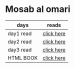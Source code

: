 # Mosab al omari

| days | reads |
| ---- | ---- |
| day1 read | [click here](../folder/day1read.md) |
| day2 read | [click here](../folder/day2read.md) |
| day3 read | [click here](../folder/day3read.md) |
| HTML BOOK | [click here](../folder/HTMLBOOKsummary.md) |
